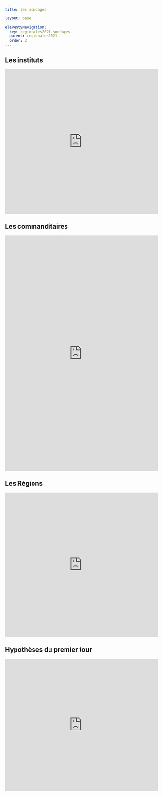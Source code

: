 ```yaml
---
title: les sondages

layout: base

eleventyNavigation:
  key: regionales2021-sondages
  parent: regionales2021
  order: 2
---
```


## Les instituts

<iframe width="100%" height="476" frameborder="0"
  src="https://observablehq.com/embed/@taniki/regionales2021-sondages-suivi?cells=institutsChart"></iframe>


## Les commanditaires

<iframe width="100%" height="776" frameborder="0"
  src="https://observablehq.com/embed/@taniki/regionales2021-sondages-suivi?cells=commanditairesChart"></iframe>


## Les Régions

<iframe width="100%" height="476" frameborder="0"
  src="https://observablehq.com/embed/@taniki/regionales2021-sondages-suivi?cells=regionsChart"></iframe>


## Hypothèses du premier tour

<iframe width="100%" height="436" frameborder="0"
  src="https://observablehq.com/embed/@taniki/regionales2021-sondages-suivi?cells=hypothesesPremierTourChart"></iframe>
